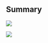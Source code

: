 
## Summary 

![](https://wakatime.com/badge/user/991e1399-527e-46c4-8b32-48c367de7bf1.svg?text=code+time) 


<a href="https://github.com/anuraghazra/github-readme-stats">
  <img align="center" src="https://github-readme-stats.vercel.app/api?username=ahmad-ali14&count_private=true&show_icons=true&include_all_commits=true&hide_border=true&hide_title=true" />
</a>

